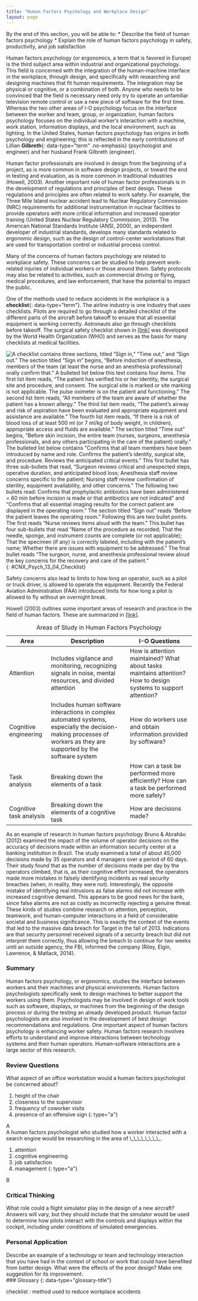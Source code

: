 ```yaml
---
title: "Human Factors Psychology and Workplace Design"
layout: page
---
```



<div data-type="abstract" markdown="1">
By the end of this section, you will be able to:
* Describe the field of human factors psychology
* Explain the role of human factors psychology in safety, productivity, and job satisfaction

</div>

Human factors psychology (or ergonomics, a term that is favored in Europe) is the third subject area within industrial and organizational psychology. This field is concerned with the integration of the human-machine interface in the workplace, through design, and specifically with researching and designing machines that fit human requirements. The integration may be physical or cognitive, or a combination of both. Anyone who needs to be convinced that the field is necessary need only try to operate an unfamiliar television remote control or use a new piece of software for the first time. Whereas the two other areas of I-O psychology focus on the interface between the worker and team, group, or organization, human factors psychology focuses on the individual worker’s interaction with a machine, work station, information displays, and the local environment, such as lighting. In the United States, human factors psychology has origins in both psychology and engineering; this is reflected in the early contributions of Lillian **Gilbreth**{: data-type="term" .no-emphasis} (psychologist and engineer) and her husband Frank Gilbreth (engineer).

Human factor professionals are involved in design from the beginning of a project, as is more common in software design projects, or toward the end in testing and evaluation, as is more common in traditional industries (Howell, 2003). Another important role of human factor professionals is in the development of regulations and principles of best design. These regulations and principles are often related to work safety. For example, the Three Mile Island nuclear accident lead to Nuclear Regulatory Commission (NRC) requirements for additional instrumentation in nuclear facilities to provide operators with more critical information and increased operator training (United States Nuclear Regulatory Commission, 2013). The American National Standards Institute (ANSI, 2000), an independent developer of industrial standards, develops many standards related to ergonomic design, such as the design of control-center workstations that are used for transportation control or industrial process control.

Many of the concerns of human factors psychology are related to workplace safety. These concerns can be studied to help prevent work-related injuries of individual workers or those around them. Safety protocols may also be related to activities, such as commercial driving or flying, medical procedures, and law enforcement, that have the potential to impact the public.

One of the methods used to reduce accidents in the workplace is a **checklist**{: data-type="term"}. The airline industry is one industry that uses checklists. Pilots are required to go through a detailed checklist of the different parts of the aircraft before takeoff to ensure that all essential equipment is working correctly. Astronauts also go through checklists before takeoff. The surgical safety checklist shown in [\[link\]](#CNX_Psych_13_04_Checklist) was developed by the World Health Organization (WHO) and serves as the basis for many checklists at medical facilities.

 ![A checklist contains three sections, titled &#x201C;Sign in,&#x201D; &#x201C;Time out,&#x201D; and &#x201C;Sign out.&#x201D; The section titled &#x201C;Sign in&#x201D; begins, &#x201C;Before induction of anesthesia, members of the team (at least the nurse and an anesthesia professional) orally confirm that.&#x201D; A bulleted list below this text contains four items. The first list item reads, &#x201C;The patient has verified his or her identity, the surgical site and procedure, and consent.&#x2028;The surgical site is marked or site marking is not applicable.&#x2028;The pulse oximeter is on the patient and functioning.&#x201D; The second list item reads, &#x201C;All members of the team are aware of whether the patient has a known allergy.&#x201D; The third list item reads, &#x201C;The patient&#x2019;s airway and risk of aspiration have been evaluated and appropriate equipment and assistance are available.&#x201D; The fourth list item reads, &#x201C;If there is a risk of blood loss of at least 500 ml (or 7 ml/kg of body weight, in children), appropriate access and fluids are available.&#x201D; The section titled &#x201C;Time out&#x201D; begins, &#x201C;Before skin incision, the entire team (nurses, surgeons, anesthesia professionals, and any others participating in the care of the patient) orally.&#x201D; The bulleted list below contains &#x201C;Confirms that all team members have been introduced by name and role. Confirms the patient&#x2019;s identity, surgical site, and procedure. Reviews the anticipated critical events.&#x201D; This first bullet has three sub-bullets that read, &#x201C;Surgeon reviews critical and unexpected steps, operative duration, and anticipated blood loss; Anesthesia staff review concerns specific to the patient; Nursing staff review confirmation of sterility, equipment availability, and other concerns.&#x201D; The following two bullets read: Confirms that prophylactic antibiotics have been administered = 60 min before incision is made or that antibiotics are not indicated&#x201D; and &#x201C;Confirms that all essential imaging results for the correct patient are displayed in the operating room.&#x201D; The section titled &#x201C;Sign out&#x201D; reads &#x201C;Before the patient leaves the operating room.&#x201D; Following this are two bullet points. The first reads &#x201C;Nurse reviews items aloud with the team.&#x201D; This bullet has four sub-bullets that read &#x201C;Name of the procedure as recorded; That the needle, sponge, and instrument counts are complete (or not applicable); That the specimen (if any) is correctly labeled, including with the patient&#x2019;s name; Whether there are issues with equipment to be addressed.&#x201D; The final bullet reads &#x201C;The surgeon, nurse, and anesthesia professional review aloud the key concerns for the recovery and care of the patient.&#x201D;](../resources/CNX_Psych_13_04_Checklist.jpg "Checklists, such as the WHO surgical checklist shown here, help reduce workplace accidents."){: #CNX_Psych_13_04_Checklist}

Safety concerns also lead to limits to how long an operator, such as a pilot or truck driver, is allowed to operate the equipment. Recently the Federal Aviation Administration (FAA) introduced limits for how long a pilot is allowed to fly without an overnight break.

Howell (2003) outlines some important areas of research and practice in the field of human factors. These are summarized in [\[link\]](#Table_13_04_01).

<table id="Table_13_04_01" summary="A table composed of three columns and four rows is shown. The first row includes the following three headings: &#x201C;Area,&#x201D; &#x201C;Description,&#x201D; and &#x201C;I-O Questions.&#x201D; Descending from the first heading, &#x201C;Area,&#x201D; are the following: &#x201C;Attention,&#x201D; &#x201C;Cognitive engineering,&#x201D; &#x201C;Task analysis,&#x201D; and &#x201C;Cognitive task analysis.&#x201D; Descending from the second heading, &#x201C;Description,&#x201D; are the following: &#x201C;Includes vigilance and monitoring, recognizing signals in noise, mental resources, and divided attention;&#x201D; &#x201C;Includes human software interactions in complex automated systems, especially the decision-making process of workers as they are supported by the software system;&#x201D; &#x201C;Breaking down the elements of a task;&#x201D; and &#x201C;Breaking down the elements of a cognitive task.&#x201D; Descending from the third heading, &#x201C;I-O Questions,&#x201D; are the following: &#x201C;How is attention maintained? What about tasks maintains attention? How to design systems to support attention?&#x201D; &#x201C;How do workers use and obtain information provided by software?&#x201D; &#x201C;How can a task be performed more efficiently?&#x201D; &#x201C;How can a task be performed more safely?&#x201D; and &#x201C;How are decisions made?&#x201D;"><caption><span data-type="title">Areas of Study in Human Factors Psychology</span></caption><thead>
<tr>
<th>Area</th>
<th>Description</th>
<th>I-O Questions</th>
</tr>
</thead><tbody>
<tr>
<td>Attention</td>
<td>Includes vigilance and monitoring, recognizing signals in noise, mental resources, and divided attention</td>
<td>How is attention maintained? What about tasks maintains attention? How to design systems to support attention?</td>
</tr>
<tr>
<td>Cognitive engineering</td>
<td>Includes human software interactions in complex automated systems, especially the decision-making processes of workers as they are supported by the software system</td>
<td>How do workers use and obtain information provided by software?</td>
</tr>
<tr>
<td>Task analysis</td>
<td>Breaking down the elements of a task</td>
<td>How can a task be performed more efficiently? How can a task be performed more safely?</td>
</tr>
<tr>
<td>Cognitive task analysis</td>
<td>Breaking down the elements of a cognitive task</td>
<td>How are decisions made?</td>
</tr>
</tbody></table>

As an example of research in human factors psychology Bruno &amp; Abrahão (2012) examined the impact of the volume of operator decisions on the accuracy of decisions made within an information security center at a banking institution in Brazil. The study examined a total of about 45,000 decisions made by 35 operators and 4 managers over a period of 60 days. Their study found that as the number of decisions made per day by the operators climbed, that is, as their cognitive effort increased, the operators made more mistakes in falsely identifying incidents as real security breaches (when, in reality, they were not). Interestingly, the opposite mistake of identifying real intrusions as false alarms did not increase with increased cognitive demand. This appears to be good news for the bank, since false alarms are not as costly as incorrectly rejecting a genuine threat. These kinds of studies combine research on attention, perception, teamwork, and human–computer interactions in a field of considerable societal and business significance. This is exactly the context of the events that led to the massive data breach for Target in the fall of 2013. Indications are that security personnel received signals of a security breach but did not interpret them correctly, thus allowing the breach to continue for two weeks until an outside agency, the FBI, informed the company (Riley, Elgin, Lawrence, &amp; Matlack, 2014).

### Summary

Human factors psychology, or ergonomics, studies the interface between workers and their machines and physical environments. Human factors psychologists specifically seek to design machines to better support the workers using them. Psychologists may be involved in design of work tools such as software, displays, or machines from the beginning of the design process or during the testing an already developed product. Human factor psychologists are also involved in the development of best design recommendations and regulations. One important aspect of human factors psychology is enhancing worker safety. Human factors research involves efforts to understand and improve interactions between technology systems and their human operators. Human–software interactions are a large sector of this research.

### Review Questions

<div data-type="exercise">
<div data-type="problem" markdown="1">
What aspect of an office workstation would a human factors psychologist be concerned about?

1.  height of the chair
2.  closeness to the supervisor
3.  frequency of coworker visits
4.  presence of an offensive sign
{: type="a"}

</div>
<div data-type="solution" markdown="1">
A

</div>
</div>

<div data-type="exercise">
<div data-type="problem" markdown="1">
A human factors psychologist who studied how a worker interacted with a search engine would be researching in the area of \_\_\_\_\_\_\_\_.

1.  attention
2.  cognitive engineering
3.  job satisfaction
4.  management
{: type="a"}

</div>
<div data-type="solution" markdown="1">
B

</div>
</div>

### Critical Thinking

<div data-type="exercise">
<div data-type="problem" markdown="1">
What role could a flight simulator play in the design of a new aircraft?

</div>
<div data-type="solution" markdown="1">
Answers will vary, but they should include that the simulator would be used to determine how pilots interact with the controls and displays within the cockpit, including under conditions of simulated emergencies.

</div>
</div>

### Personal Application

<div data-type="exercise">
<div data-type="problem" markdown="1">
Describe an example of a technology or team and technology interaction that you have had in the context of school or work that could have benefited from better design. What were the effects of the poor design? Make one suggestion for its improvement.

</div>
</div>

<div data-type="glossary" markdown="1">
### Glossary
{: data-type="glossary-title"}

checklist
: method used to reduce workplace accidents

</div>

